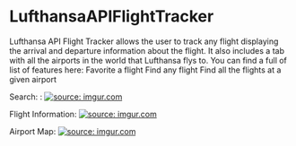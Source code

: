 # LufthansaAPIFlightTracker
Lufthansa API Flight Tracker allows the user to track any flight displaying the arrival and departure information about the flight. It also includes a tab with all the airports in the world that Lufthansa flys to. 
You can find a full of list of features here:
  Favorite a flight
  Find any flight
  Find all the flights at a given airport

Search: : <a href="https://imgur.com/cXDg8o0"><img src="https://i.imgur.com/cXDg8o0.png" title="source: imgur.com" /></a>

Flight Information: <a href="https://imgur.com/yWlyvRp"><img src="https://i.imgur.com/yWlyvRp.png" title="source: imgur.com" /></a>

Airport Map: <a href="https://imgur.com/GYwN4UE"><img src="https://i.imgur.com/GYwN4UE.png" title="source: imgur.com" /></a>
